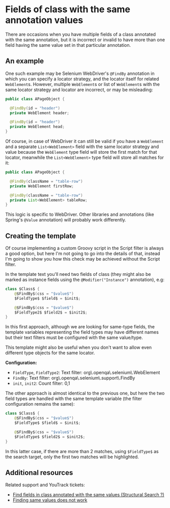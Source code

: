 # Fields of class with the same annotation values
 
There are occasions when you have multiple fields of a class annotated with the same annotation, but it is
incorrect or invalid to have more than one field having the same value set in that particular annotation.

## An example

One such example may be Selenium WebDriver's `@FindBy` annotation in which you can specify a locator strategy,
and the locator itself for related `WebElement`s. However, multiple `WebElement`s or list of `WebElement`s with the same locator strategy and locator
are incorrect, or may be misleading:

```java
public class APageObject {

  @FindBy(id = "header")
  private WebElement header;

  @FindBy(id = "header")
  private WebElement head;
}
```

Of course, in case of WebDriver it can still be valid if you have a `WebElement` and a separate `List<WebElement>` field
with the same locator strategy and value because the `WebElement` type field will store the first match for that locator,
meanwhile the `List<WebElement>` type field will store all matches for it:

```java
public class APageObject {

  @FindBy(className = "table-row")
  private WebElement firstRow;

  @FindBy(className = "table-row")
  private List<WebElement> tableRow;
}
```

This logic is specific to WebDriver. Other libraries and annotations (like Spring's `@Value` annotation) will probably work differently.

## Creating the template

Of course implementing a custom Groovy script in the Script filter is always a good option, but here I'm not going to go into the details of that, instead
I'm going to show you how this check may be achieved without the Script filter.

In the template text you'll need two fields of class (they might also be marked as instance fields using the `@Modifier("Instance")` annotation), e.g:

```java
class $Class$ {
    @$FindBy$(css = "$value$")
    $FieldType$ $field$ = $init$;

    @$FindBy$(css = "$value$")
    $FieldType2$ $field2$ = $init2$;
}
```

In this first approach, although we are looking for same-type fields, the template variables representing the field types may have different names but their text filters
must be configured with the same value/type.

This template might also be useful when you don't want to allow even different type objects for the same locator.

**Configuration:**
- `FieldType`, `FieldType2`: Text filter: org\\.openqa\\.selenium\\.WebElement
- `FindBy`: Text filter: org\\.openqa\\.selenium\\.support\\.FindBy
- `init`, `init2`: Count filter: 0,1

The other approach is almost identical to the previous one, but here the two field types are handled with the same template variable (the filter configuration remains the same):

```java
class $Class$ {
    @$FindBy$(css = "$value$")
    $FieldType$ $field$ = $init$;

    @$FindBy$(css = "$value$")
    $FieldType$ $field2$ = $init2$;
}
```

In this latter case, if there are more than 2 matches, using `$FieldType$` as the search target, only the first two matches will be highlighted.

## Additional resources

Related support and YouTrack tickets:
- [Find fields in class annotated with the same values (Structural Search ?)](https://intellij-support.jetbrains.com/hc/en-us/community/posts/360000018059-Find-fields-in-class-annotated-with-the-same-values-Structural-Search-)
- [Finding same values does not work](https://youtrack.jetbrains.com/issue/IDEA-195166)
